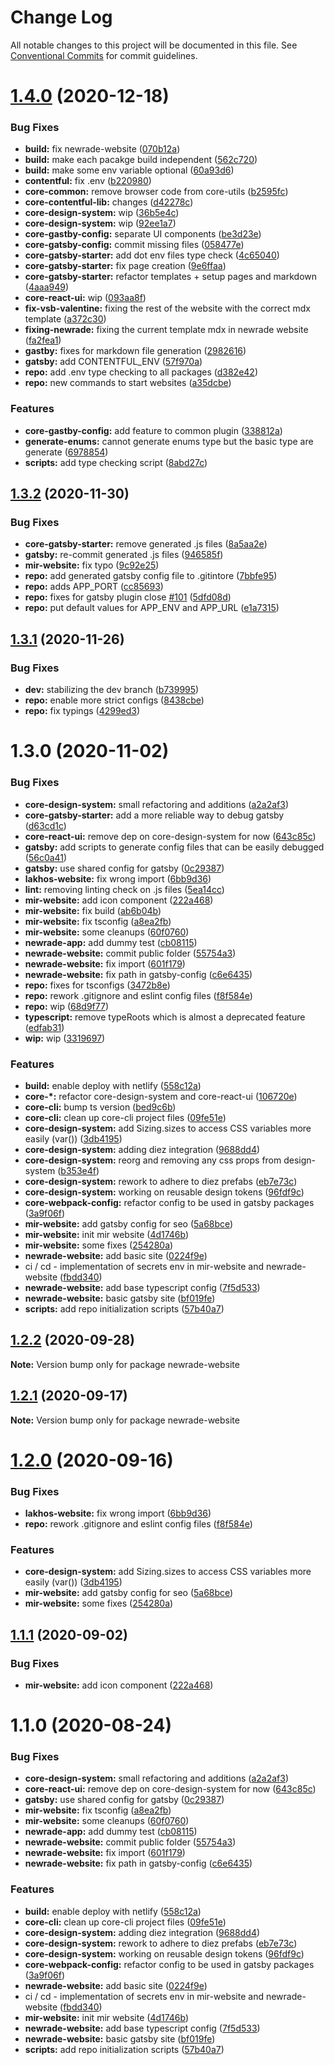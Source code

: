 # Change Log

All notable changes to this project will be documented in this file.
See [Conventional Commits](https://conventionalcommits.org) for commit guidelines.

# [1.4.0](https://github.com/newrade/newrade/tree/master/packages/newrade-website/compare/@newrade/newrade-website@1.3.2...@newrade/newrade-website@1.4.0) (2020-12-18)

### Bug Fixes

- **build:** fix newrade-website ([070b12a](https://github.com/newrade/newrade/tree/master/packages/newrade-website/commit/070b12a4a7faaf59a1a837c15191e4a6c87b79ab))
- **build:** make each pacakge build independent ([562c720](https://github.com/newrade/newrade/tree/master/packages/newrade-website/commit/562c7208f2a75b187e82139a731ab01462846cd3))
- **build:** make some env variable optional ([60a93d6](https://github.com/newrade/newrade/tree/master/packages/newrade-website/commit/60a93d6b2565bb0c63e54b167da19ccd245b58d7))
- **contentful:** fix .env ([b220980](https://github.com/newrade/newrade/tree/master/packages/newrade-website/commit/b220980ad01b6cfb7d25dc1e755acbbda0307304))
- **core-common:** remove browser code from core-utils ([b2595fc](https://github.com/newrade/newrade/tree/master/packages/newrade-website/commit/b2595fcc496d8876b0f658592a66659840d1ec92))
- **core-contentful-lib:** changes ([d42278c](https://github.com/newrade/newrade/tree/master/packages/newrade-website/commit/d42278c313ec5ca24a450536f7dc9b624a6d2fc1))
- **core-design-system:** wip ([36b5e4c](https://github.com/newrade/newrade/tree/master/packages/newrade-website/commit/36b5e4cb0bbc348a862cc396e74c76aa1a388356))
- **core-design-system:** wip ([92ee1a7](https://github.com/newrade/newrade/tree/master/packages/newrade-website/commit/92ee1a7990fa1e2b9ba9a6892180df0082b13f9d))
- **core-gastby-config:** separate UI components ([be3d23e](https://github.com/newrade/newrade/tree/master/packages/newrade-website/commit/be3d23eafc6dbe76e293512fbec5521a8af5db73))
- **core-gatsby-config:** commit missing files ([058477e](https://github.com/newrade/newrade/tree/master/packages/newrade-website/commit/058477e49cb3d3a7b398c58bf659f4f520b8a12e))
- **core-gatsby-starter:** add dot env files type check ([4c65040](https://github.com/newrade/newrade/tree/master/packages/newrade-website/commit/4c65040705a61efbf9e55ecd585a789dbfd9f623))
- **core-gatsby-starter:** fix page creation ([9e6ffaa](https://github.com/newrade/newrade/tree/master/packages/newrade-website/commit/9e6ffaa854dabb24560f18d673f61e9542ddebe2))
- **core-gatsby-starter:** refactor templates + setup pages and markdown ([4aaa949](https://github.com/newrade/newrade/tree/master/packages/newrade-website/commit/4aaa949750c94a939b35767f2bd3fb20b8fb2614))
- **core-react-ui:** wip ([093aa8f](https://github.com/newrade/newrade/tree/master/packages/newrade-website/commit/093aa8fb17d1c4b8aecca90142666984e239976d))
- **fix-vsb-valentine:** fixing the rest of the website with the correct mdx template ([a372c30](https://github.com/newrade/newrade/tree/master/packages/newrade-website/commit/a372c3091f0898d2c3c0665642638fbd9aec1d5c))
- **fixing-newrade:** fixing the current template mdx in newrade website ([fa2fea1](https://github.com/newrade/newrade/tree/master/packages/newrade-website/commit/fa2fea1b210ee721ce05986d79c66326c2a7008a))
- **gastby:** fixes for markdown file generation ([2982616](https://github.com/newrade/newrade/tree/master/packages/newrade-website/commit/29826163498932d216cc22ec713d7de076812fbb))
- **gatsby:** add CONTENTFUL_ENV ([57f970a](https://github.com/newrade/newrade/tree/master/packages/newrade-website/commit/57f970aca24374baaca31eeea029912a4893dce8))
- **repo:** add .env type checking to all packages ([d382e42](https://github.com/newrade/newrade/tree/master/packages/newrade-website/commit/d382e42e2dcfbff0b635b4aa1f2c04e56deda4d7))
- **repo:** new commands to start websites ([a35dcbe](https://github.com/newrade/newrade/tree/master/packages/newrade-website/commit/a35dcbe66f5e18db3431812fc74e24564394c41b))

### Features

- **core-gastby-config:** add feature to common plugin ([338812a](https://github.com/newrade/newrade/tree/master/packages/newrade-website/commit/338812a356d19a3d985000def12028b1e25e0220))
- **generate-enums:** cannot generate enums type but the basic type are generate ([6978854](https://github.com/newrade/newrade/tree/master/packages/newrade-website/commit/6978854de01eb6b00f7ee3b190a03bdb976afb42))
- **scripts:** add type checking script ([8abd27c](https://github.com/newrade/newrade/tree/master/packages/newrade-website/commit/8abd27c4d4295b65cedd507cad12a612c78fca44))

## [1.3.2](https://github.com/newrade/newrade/tree/master/packages/newrade-website/compare/@newrade/newrade-website@1.3.1...@newrade/newrade-website@1.3.2) (2020-11-30)

### Bug Fixes

- **core-gatsby-starter:** remove generated .js files ([8a5aa2e](https://github.com/newrade/newrade/tree/master/packages/newrade-website/commit/8a5aa2ee3cf2cd461a12801f826dc4b134771680))
- **gatsby:** re-commit generated .js files ([946585f](https://github.com/newrade/newrade/tree/master/packages/newrade-website/commit/946585f41f64f6bb06af4e4de7a6463e2fc9c1bd))
- **mir-website:** fix typo ([9c92e25](https://github.com/newrade/newrade/tree/master/packages/newrade-website/commit/9c92e25a4e7fc8b712504e0bde2c4789f62554c2))
- **repo:** add generated gatsby config file to .gitintore ([7bbfe95](https://github.com/newrade/newrade/tree/master/packages/newrade-website/commit/7bbfe95e3d02959d1cae3c4f18d22cab2ffb611f))
- **repo:** adds APP_PORT ([cc85693](https://github.com/newrade/newrade/tree/master/packages/newrade-website/commit/cc85693eb834e4e68129c447ab3351561a9a3c3b))
- **repo:** fixes for gatsby plugin close [#101](https://github.com/newrade/newrade/tree/master/packages/newrade-website/issues/101) ([5dfd08d](https://github.com/newrade/newrade/tree/master/packages/newrade-website/commit/5dfd08df9e799d1fbedfa3023be87f559fa28aeb))
- **repo:** put default values for APP_ENV and APP_URL ([e1a7315](https://github.com/newrade/newrade/tree/master/packages/newrade-website/commit/e1a7315bc1bc52cbe2840dfd904126e61d5e2121))

## [1.3.1](https://github.com/newrade/newrade/tree/master/packages/newrade-website/compare/@newrade/newrade-website@1.3.0...@newrade/newrade-website@1.3.1) (2020-11-26)

### Bug Fixes

- **dev:** stabilizing the dev branch ([b739995](https://github.com/newrade/newrade/tree/master/packages/newrade-website/commit/b739995be839a5d32bc5b3d4d5ea910080626253))
- **repo:** enable more strict configs ([8438cbe](https://github.com/newrade/newrade/tree/master/packages/newrade-website/commit/8438cbe33c8d159e015f965e0cb28916d23ba5e3))
- **repo:** fix typings ([4299ed3](https://github.com/newrade/newrade/tree/master/packages/newrade-website/commit/4299ed3367c15cee98dd6aeb22cebc2714b1c750))

# 1.3.0 (2020-11-02)

### Bug Fixes

- **core-design-system:** small refactoring and additions ([a2a2af3](https://github.com/newrade/newrade/tree/master/packages/newrade-website/commit/a2a2af348dfeb1a0c70a7a8d8948442d6ff22c99))
- **core-gatsby-starter:** add a more reliable way to debug gatsby ([d63cd1c](https://github.com/newrade/newrade/tree/master/packages/newrade-website/commit/d63cd1c69ae3af843c74fc3bc927f4c96bf64042))
- **core-react-ui:** remove dep on core-design-system for now ([643c85c](https://github.com/newrade/newrade/tree/master/packages/newrade-website/commit/643c85c12d6c78c8d924b22c6e458539a4bf87cb))
- **gatsby:** add scripts to generate config files that can be easily debugged ([56c0a41](https://github.com/newrade/newrade/tree/master/packages/newrade-website/commit/56c0a4142a9fbd7b66a462aa18c06b60819eee69))
- **gatsby:** use shared config for gatsby ([0c29387](https://github.com/newrade/newrade/tree/master/packages/newrade-website/commit/0c29387167b20f890241e92297939276dd64ba43))
- **lakhos-website:** fix wrong import ([6bb9d36](https://github.com/newrade/newrade/tree/master/packages/newrade-website/commit/6bb9d361e830c4a19a6cfc3fb59c72adfb95c4cc))
- **lint:** removing linting check on .js files ([5ea14cc](https://github.com/newrade/newrade/tree/master/packages/newrade-website/commit/5ea14cc7b96c14d896d6d976bc605609dacc32c1))
- **mir-website:** add icon component ([222a468](https://github.com/newrade/newrade/tree/master/packages/newrade-website/commit/222a468ff5169e532704912a4b9147e387ed989b))
- **mir-website:** fix build ([ab6b04b](https://github.com/newrade/newrade/tree/master/packages/newrade-website/commit/ab6b04b26868fa94741c9a28de7c9ff0b1981ec4))
- **mir-website:** fix tsconfig ([a8ea2fb](https://github.com/newrade/newrade/tree/master/packages/newrade-website/commit/a8ea2fb6e62054df36cdf320651eefa5743e7380))
- **mir-website:** some cleanups ([60f0760](https://github.com/newrade/newrade/tree/master/packages/newrade-website/commit/60f0760015df98b7ee0221ddcada00d171caff24))
- **newrade-app:** add dummy test ([cb08115](https://github.com/newrade/newrade/tree/master/packages/newrade-website/commit/cb08115f5e3b0cb22b4d391701d463a0274a001c))
- **newrade-website:** commit public folder ([55754a3](https://github.com/newrade/newrade/tree/master/packages/newrade-website/commit/55754a305a7de516a6a232f7156e924edaf0ed75))
- **newrade-website:** fix import ([601f179](https://github.com/newrade/newrade/tree/master/packages/newrade-website/commit/601f179c78455fe011e4d7c4ff5750d4dc82266a))
- **newrade-website:** fix path in gatsby-config ([c6e6435](https://github.com/newrade/newrade/tree/master/packages/newrade-website/commit/c6e64359e11e58d33a2858d3acfd5e5807cdc384))
- **repo:** fixes for tsconfigs ([3472b8e](https://github.com/newrade/newrade/tree/master/packages/newrade-website/commit/3472b8edfa5a83b1664dcabbfce30acb72d8daa9))
- **repo:** rework .gitignore and eslint config files ([f8f584e](https://github.com/newrade/newrade/tree/master/packages/newrade-website/commit/f8f584e5fbdcfa87e79a2b3d53780e40b51ea8c0))
- **repo:** wip ([68d9f77](https://github.com/newrade/newrade/tree/master/packages/newrade-website/commit/68d9f77225d5b7eae54f195f34a206f8b9f0e3ac))
- **typescript:** remove typeRoots which is almost a deprecated feature ([edfab31](https://github.com/newrade/newrade/tree/master/packages/newrade-website/commit/edfab31f34f518881c56fea74aa83331957ddcaf))
- **wip:** wip ([3319697](https://github.com/newrade/newrade/tree/master/packages/newrade-website/commit/3319697e314d643fb809a790b2d9c3b1bf1c749b))

### Features

- **build:** enable deploy with netlify ([558c12a](https://github.com/newrade/newrade/tree/master/packages/newrade-website/commit/558c12a58494f354877b6293ab5d7bf31f7d531d))
- **core-\*:** refactor core-design-system and core-react-ui ([106720e](https://github.com/newrade/newrade/tree/master/packages/newrade-website/commit/106720e4214f6491beac76c23977f5d52c1cd058))
- **core-cli:** bump ts version ([bed9c6b](https://github.com/newrade/newrade/tree/master/packages/newrade-website/commit/bed9c6b049879f9f10e35b000cf3640d34f447d3))
- **core-cli:** clean up core-cli project files ([09fe51e](https://github.com/newrade/newrade/tree/master/packages/newrade-website/commit/09fe51e5db9f6a6de5d9e9da18236780fea8d9cb))
- **core-design-system:** add Sizing.sizes to access CSS variables more easily (var()) ([3db4195](https://github.com/newrade/newrade/tree/master/packages/newrade-website/commit/3db41956b5a91b05f0f2651472a0cbbd4dd826cc))
- **core-design-system:** adding diez integration ([9688dd4](https://github.com/newrade/newrade/tree/master/packages/newrade-website/commit/9688dd4521398a8ad3a50250ba9aa9f9e3300ee6))
- **core-design-system:** reorg and removing any css props from design-system ([b353e4f](https://github.com/newrade/newrade/tree/master/packages/newrade-website/commit/b353e4f47107dc3b1e4ff363b600033655acd044))
- **core-design-system:** rework to adhere to diez prefabs ([eb7e73c](https://github.com/newrade/newrade/tree/master/packages/newrade-website/commit/eb7e73ca0e264899cfeaab5d47c87c945f0f4c2a))
- **core-design-system:** working on reusable design tokens ([96fdf9c](https://github.com/newrade/newrade/tree/master/packages/newrade-website/commit/96fdf9cd20462111f07175e554ab9ae177d0db0e))
- **core-webpack-config:** refactor config to be used in gatsby packages ([3a9f06f](https://github.com/newrade/newrade/tree/master/packages/newrade-website/commit/3a9f06fa246ab8b5b2b595295f02aaac5b2da86e))
- **mir-website:** add gatsby config for seo ([5a68bce](https://github.com/newrade/newrade/tree/master/packages/newrade-website/commit/5a68bce2df6ac71f533850e91f5686e3b7d352ec))
- **mir-website:** init mir website ([4d1746b](https://github.com/newrade/newrade/tree/master/packages/newrade-website/commit/4d1746b587fc716cff6a522837cc4610af254e0f))
- **mir-website:** some fixes ([254280a](https://github.com/newrade/newrade/tree/master/packages/newrade-website/commit/254280a3c72c579d6a6f7689e7ad602291638dee))
- **newrade-website:** add basic site ([0224f9e](https://github.com/newrade/newrade/tree/master/packages/newrade-website/commit/0224f9ef63a95e0d17bdeb92ed190a18ceae5958))
- ci / cd - implementation of secrets env in mir-website and newrade-website ([fbdd340](https://github.com/newrade/newrade/tree/master/packages/newrade-website/commit/fbdd340a23775a04efff47a41fde554cfe3617c1))
- **newrade-website:** add base typescript config ([7f5d533](https://github.com/newrade/newrade/tree/master/packages/newrade-website/commit/7f5d5335474244475fc51a61e295fe956b988677))
- **newrade-website:** basic gatsby site ([bf019fe](https://github.com/newrade/newrade/tree/master/packages/newrade-website/commit/bf019feaa4d80326d70acdc2b39fd234f0493590))
- **scripts:** add repo initialization scripts ([57b40a7](https://github.com/newrade/newrade/tree/master/packages/newrade-website/commit/57b40a7a429b33bbe2691d48cb9b25c8d6fcf307))

## [1.2.2](https://github.com/newrade/newrade/tree/master/packages/newrade-website/compare/newrade-website@1.2.1...newrade-website@1.2.2) (2020-09-28)

**Note:** Version bump only for package newrade-website

## [1.2.1](https://github.com/newrade/newrade/tree/master/packages/newrade-website/compare/newrade-website@1.2.0...newrade-website@1.2.1) (2020-09-17)

**Note:** Version bump only for package newrade-website

# [1.2.0](https://github.com/newrade/newrade/tree/master/packages/newrade-website/compare/newrade-website@1.1.1...newrade-website@1.2.0) (2020-09-16)

### Bug Fixes

- **lakhos-website:** fix wrong import ([6bb9d36](https://github.com/newrade/newrade/tree/master/packages/newrade-website/commit/6bb9d361e830c4a19a6cfc3fb59c72adfb95c4cc))
- **repo:** rework .gitignore and eslint config files ([f8f584e](https://github.com/newrade/newrade/tree/master/packages/newrade-website/commit/f8f584e5fbdcfa87e79a2b3d53780e40b51ea8c0))

### Features

- **core-design-system:** add Sizing.sizes to access CSS variables more easily (var()) ([3db4195](https://github.com/newrade/newrade/tree/master/packages/newrade-website/commit/3db41956b5a91b05f0f2651472a0cbbd4dd826cc))
- **mir-website:** add gatsby config for seo ([5a68bce](https://github.com/newrade/newrade/tree/master/packages/newrade-website/commit/5a68bce2df6ac71f533850e91f5686e3b7d352ec))
- **mir-website:** some fixes ([254280a](https://github.com/newrade/newrade/tree/master/packages/newrade-website/commit/254280a3c72c579d6a6f7689e7ad602291638dee))

## [1.1.1](https://github.com/newrade/newrade/tree/master/packages/newrade-website/compare/newrade-website@1.1.0...newrade-website@1.1.1) (2020-09-02)

### Bug Fixes

- **mir-website:** add icon component ([222a468](https://github.com/newrade/newrade/tree/master/packages/newrade-website/commit/222a468ff5169e532704912a4b9147e387ed989b))

# 1.1.0 (2020-08-24)

### Bug Fixes

- **core-design-system:** small refactoring and additions ([a2a2af3](https://github.com/newrade/newrade/tree/master/packages/newrade-website/commit/a2a2af348dfeb1a0c70a7a8d8948442d6ff22c99))
- **core-react-ui:** remove dep on core-design-system for now ([643c85c](https://github.com/newrade/newrade/tree/master/packages/newrade-website/commit/643c85c12d6c78c8d924b22c6e458539a4bf87cb))
- **gatsby:** use shared config for gatsby ([0c29387](https://github.com/newrade/newrade/tree/master/packages/newrade-website/commit/0c29387167b20f890241e92297939276dd64ba43))
- **mir-website:** fix tsconfig ([a8ea2fb](https://github.com/newrade/newrade/tree/master/packages/newrade-website/commit/a8ea2fb6e62054df36cdf320651eefa5743e7380))
- **mir-website:** some cleanups ([60f0760](https://github.com/newrade/newrade/tree/master/packages/newrade-website/commit/60f0760015df98b7ee0221ddcada00d171caff24))
- **newrade-app:** add dummy test ([cb08115](https://github.com/newrade/newrade/tree/master/packages/newrade-website/commit/cb08115f5e3b0cb22b4d391701d463a0274a001c))
- **newrade-website:** commit public folder ([55754a3](https://github.com/newrade/newrade/tree/master/packages/newrade-website/commit/55754a305a7de516a6a232f7156e924edaf0ed75))
- **newrade-website:** fix import ([601f179](https://github.com/newrade/newrade/tree/master/packages/newrade-website/commit/601f179c78455fe011e4d7c4ff5750d4dc82266a))
- **newrade-website:** fix path in gatsby-config ([c6e6435](https://github.com/newrade/newrade/tree/master/packages/newrade-website/commit/c6e64359e11e58d33a2858d3acfd5e5807cdc384))

### Features

- **build:** enable deploy with netlify ([558c12a](https://github.com/newrade/newrade/tree/master/packages/newrade-website/commit/558c12a58494f354877b6293ab5d7bf31f7d531d))
- **core-cli:** clean up core-cli project files ([09fe51e](https://github.com/newrade/newrade/tree/master/packages/newrade-website/commit/09fe51e5db9f6a6de5d9e9da18236780fea8d9cb))
- **core-design-system:** adding diez integration ([9688dd4](https://github.com/newrade/newrade/tree/master/packages/newrade-website/commit/9688dd4521398a8ad3a50250ba9aa9f9e3300ee6))
- **core-design-system:** rework to adhere to diez prefabs ([eb7e73c](https://github.com/newrade/newrade/tree/master/packages/newrade-website/commit/eb7e73ca0e264899cfeaab5d47c87c945f0f4c2a))
- **core-design-system:** working on reusable design tokens ([96fdf9c](https://github.com/newrade/newrade/tree/master/packages/newrade-website/commit/96fdf9cd20462111f07175e554ab9ae177d0db0e))
- **core-webpack-config:** refactor config to be used in gatsby packages ([3a9f06f](https://github.com/newrade/newrade/tree/master/packages/newrade-website/commit/3a9f06fa246ab8b5b2b595295f02aaac5b2da86e))
- **newrade-website:** add basic site ([0224f9e](https://github.com/newrade/newrade/tree/master/packages/newrade-website/commit/0224f9ef63a95e0d17bdeb92ed190a18ceae5958))
- ci / cd - implementation of secrets env in mir-website and newrade-website ([fbdd340](https://github.com/newrade/newrade/tree/master/packages/newrade-website/commit/fbdd340a23775a04efff47a41fde554cfe3617c1))
- **mir-website:** init mir website ([4d1746b](https://github.com/newrade/newrade/tree/master/packages/newrade-website/commit/4d1746b587fc716cff6a522837cc4610af254e0f))
- **newrade-website:** add base typescript config ([7f5d533](https://github.com/newrade/newrade/tree/master/packages/newrade-website/commit/7f5d5335474244475fc51a61e295fe956b988677))
- **newrade-website:** basic gatsby site ([bf019fe](https://github.com/newrade/newrade/tree/master/packages/newrade-website/commit/bf019feaa4d80326d70acdc2b39fd234f0493590))
- **scripts:** add repo initialization scripts ([57b40a7](https://github.com/newrade/newrade/tree/master/packages/newrade-website/commit/57b40a7a429b33bbe2691d48cb9b25c8d6fcf307))
